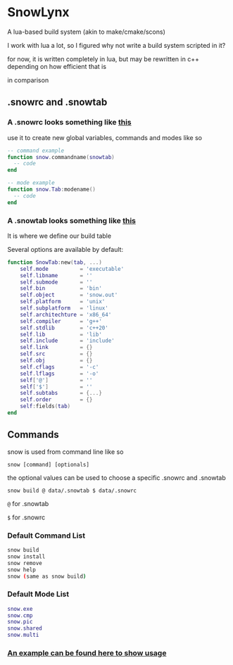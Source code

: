# SnowLynx
A lua-based build system (akin to make/cmake/scons)

I work with lua a lot, so I figured why not write a build system scripted in it?

for now, it is written completely in lua, but may be rewritten in c++ depending on how efficient that is

in comparison

## .snowrc and .snowtab
### A .snowrc looks something like [this](https://github.com/ImpishDeathTech/SnowLynx/blob/master/.snowrc)

use it to create new global variables, commands and modes like so
```lua
-- command example
function snow.commandname(snowtab)
  -- code
end

-- mode example
function snow.Tab:modename()
  -- code
end
```

### A .snowtab looks something like [this](https://github.com/ImpishDeathTech/SnowLynx/blob/master/example/.snowtab)
It is where we define our build table

Several options are available by default:
```lua
function SnowTab:new(tab, ...)
    self.mode          = 'executable'
    self.libname       = ''
    self.submode       = ''
    self.bin           = 'bin'
    self.object        = 'snow.out'
    self.platform      = 'unix'
    self.subplatform   = 'linux'
    self.architechture = 'x86_64'
    self.compiler      = 'g++'
    self.stdlib        = 'c++20'
    self.lib           = 'lib'
    self.include       = 'include'
    self.link          = {}
    self.src           = {}
    self.obj           = {}
    self.cflags        = '-c'
    self.lflags        = '-o'
    self['@']          = ''
    self['$']          = ''
    self.subtabs       = {...}
    self.order         = {}
    self:fields(tab)
end
```
## Commands 
snow is used from command line like so

`snow [command] [optionals]`

the optional values can be used to choose a specific .snowrc and .snowtab

`snow build @ data/.snowtab $ data/.snowrc`

`@` for .snowtab

`$` for .snowrc

### Default Command List
```sh
snow build
snow install
snow remove
snow help
snow (same as snow build)
```

### Default Mode List
```lua
snow.exe
snow.cmp
snow.pic
snow.shared
snow.multi
```
### [An example can be found here to show usage](https://github.com/ImpishDeathTech/SnowLynx/tree/master/example)
